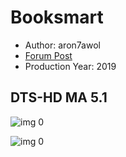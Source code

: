 # Booksmart

* Author: aron7awol
* [Forum Post](https://www.avsforum.com/threads/bass-eq-for-filtered-movies.2995212/post-58449456)
* Production Year: 2019

## DTS-HD MA 5.1

![img 0](https://i.imgur.com/1U2jghq.jpg)

![img 0](https://i.imgur.com/QliUkLB.png)

